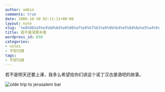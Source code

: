 ```yaml
---
author: admin
comments: true
date: 2006-10-30 02:11:11+00:00
layout: note
slug: '%e8%8b%a5%e4%b8%8d%e6%98%af%e6%b7%b1%e6%9b%b4%e5%8d%8a%e5%a4%9c'
title: 若不是深更半夜
wordpress_id: 650
categories:
- notes
- 不好归类
tags:
- 不好归类
---
```


若不是明天还要上课，我多么希望给你们讲这个诺丁汉古堡酒吧的故事。

![olde trip to jerusalem bar](http://static.flickr.com/115/283034435_6831142435.jpg?v=0)
